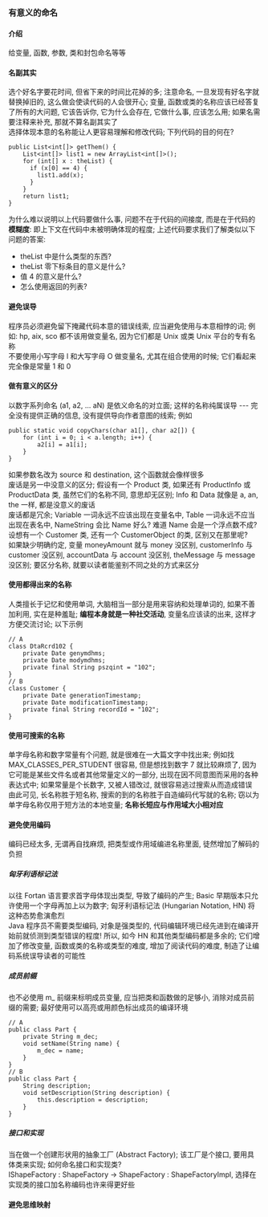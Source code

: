 ### 有意义的命名

#### 介绍
给变量, 函数, 参数, 类和封包命名等等

#### 名副其实
选个好名字要花时间, 但省下来的时间比花掉的多; 注意命名, 一旦发现有好名字就替换掉旧的, 这么做会使读代码的人会很开心; 变量, 函数或类的名称应该已经答复了所有的大问题, 它该告诉你, 它为什么会存在, 它做什么事, 应该怎么用; 如果名需要注释来补充, 那就不算名副其实了  
选择体现本意的名称能让人更容易理解和修改代码; 下列代码的目的何在?
```
public List<int[]> getThem() {
    List<int[]> list1 = new ArrayList<int[]>();
    for (int[] x : theList) {
      if (x[0] == 4) {
        list1.add(x);
      }
    }
    return list1;
}
```
为什么难以说明以上代码要做什么事, 问题不在于代码的间接度, 而是在于代码的 **模糊度**: 即上下文在代码中未被明确体现的程度; 上述代码要求我们了解类似以下问题的答案:
- theList 中是什么类型的东西?
- theList 零下标条目的意义是什么?
- 值 4 的意义是什么?
- 怎么使用返回的列表?

#### 避免误导
程序员必须避免留下掩藏代码本意的错误线索, 应当避免使用与本意相悖的词; 例如: hp, aix, sco 都不该用做变量名, 因为它们都是 Unix 或类 Unix 平台的专有名称  
不要使用小写字母 l 和大写字母 O 做变量名, 尤其在组合使用的时候; 它们看起来完全像是常量 1 和 0

#### 做有意义的区分
以数字系列命名 (a1, a2, ... aN) 是依义命名的对立面; 这样的名称纯属误导 --- 完全没有提供正确的信息, 没有提供导向作者意图的线索; 例如
```
public static void copyChars(char a1[], char a2[]) {
    for (int i = 0; i < a.length; i++) {
        a2[i] = a1[i];
    }
}
```
如果参数名改为 source 和 destination, 这个函数就会像样很多  
废话是另一中没意义的区分; 假设有一个 Product 类, 如果还有 ProductInfo 或 ProductData 类, 虽然它们的名称不同, 意思却无区别; Info 和 Data 就像是 a, an, the 一样, 都是没意义的废话  
废话都是冗余; Variable 一词永远不应该出现在变量名中, Table 一词永远不应当出现在表名中,
NameString 会比 Name 好么? 难道 Name 会是一个浮点数不成? 设想有一个 Customer 类, 还有一个 CustomerObject 的类, 区别又在那里呢?  
如果缺少明确约定, 变量 moneyAmount 就与 money 没区别, customerInfo 与 customer 没区别, accountData 与 account 没区别, theMessage 与 message 没区别; 要区分名称, 就要以读者能鉴别不同之处的方式来区分

#### 使用都得出来的名称
人类擅长于记忆和使用单词, 大脑相当一部分是用来容纳和处理单词的, 如果不善加利用, 实在是种羞耻; **编程本身就是一种社交活动**, 变量名应该读的出来, 这样才方便交流讨论; 以下示例
```
// A
class DtaRcrd102 {
    private Date genymdhms;
    private Date modymdhms;
    private final String pszqint = "102";
}
// B
class Customer {
    private Date generationTimestamp;
    private Date modificationTimestamp;
    private final String recordId = "102";
}
```

#### 使用可搜索的名称
单字母名称和数字常量有个问题, 就是很难在一大篇文字中找出来; 例如找 MAX_CLASSES_PER_STUDENT 很容易, 但是想找到数字 7 就比较麻烦了, 因为它可能是某些文件名或者其他常量定义的一部分, 出现在因不同意图而采用的各种表达式中; 如果常量是个长数字, 又被人错改过, 就很容易逃过搜索从而造成错误  
由此可见, 长名称胜于短名称, 搜索的到的名称胜于自造编码代写就的名称; 窃以为单字母名称仅用于短方法的本地变量; **名称长短应与作用域大小相对应**

#### 避免使用编码
编码已经太多, 无谓再自找麻烦, 把类型或作用域编进名称里面, 徒然增加了解码的负担

##### 匈牙利语标记法
以往 Fortan 语言要求首字母体现出类型, 导致了编码的产生; Basic 早期版本只允许使用一个字母再加上以为数字; 匈牙利语标记法 (Hungarian Notation, HN) 将这种态势愈演愈烈  
Java 程序员不需要类型编码, 对象是强类型的, 代码编辑环境已经先进到在编译开始前就侦测到类型错误的程度! 所以, 如今 HN 和其他类型编码都是多余的; 它们增加了修改变量, 函数或类的名称或类型的难度, 增加了阅读代码的难度, 制造了让编码系统误导读者的可能性

##### 成员前缀
也不必使用 m_ 前缀来标明成员变量, 应当把类和函数做的足够小, 消除对成员前缀的需要; 最好使用可以高亮或用颜色标出成员的编译环境
```
// A
public class Part {
    private String m_dec;
    void setName(String name) {
        m_dec = name;
    }
}
// B
public class Part {
    String description;
    void setDescription(String description) {
        this.description = description;
    }
}
```

##### 接口和实现
当在做一个创建形状用的抽象工厂 (Abstract Factory); 该工厂是个接口, 要用具体类来实现; 如何命名接口和实现类?  
IShapeFactory : ShapeFactory -> ShapeFactory : ShapeFactoryImpl, 选择在实现类的接口加名称编码也许来得更好些

#### 避免思维映射
